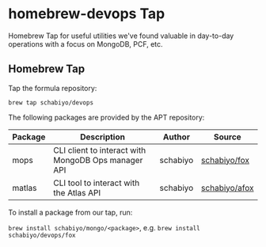 # homebrew-devops Tap

Homebrew Tap for useful utilities we've found valuable in day-to-day operations with a focus on MongoDB, PCF, etc.

## Homebrew Tap

Tap the formula repository:
```plain
brew tap schabiyo/devops
```

The following packages are provided by the APT repository:

| Package | Description | Author | Source |
| ------- | ----------- | ------ | ------ |
mops      | CLI client to interact with MongoDB Ops manager API | schabiyo | [schabiyo/fox](https://github.com/schabiyo/mops)
matlas   | CLI tool to interact with the Atlas API | schabiyo | [schabiyo/afox](https://github.com/mongo/matlas)

To install a package from our tap, run:

`brew install schabiyo/mongo/<package>`, e.g. `brew install schabiyo/devops/fox`

